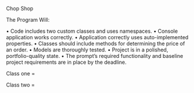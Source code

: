 Chop Shop

The Program Will:

• Code includes two custom classes and uses namespaces.
• Console application works correctly.
• Application correctly uses auto-implemented properties.
• Classes should include methods for determining the price of an order.
• Models are thoroughly tested.
• Project is in a polished, portfolio-quality state.
• The prompt’s required functionality and baseline project requirements are in place by the deadline.

Class one = 

Class two = 